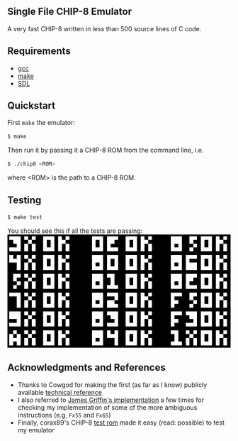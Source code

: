 ## Single File CHIP-8 Emulator
A very fast CHIP-8 written in less than 500 source lines of C code.

## Requirements
- [gcc](https://gcc.gnu.org/)
- [make](https://www.gnu.org/software/make/)
- [SDL](https://www.libsdl.org/)

## Quickstart
First `make` the emulator:
```bash
$ make
```

Then run it by passing it a CHIP-8 ROM from the command line, i.e.
```bash
$ ./chip8 <ROM>
```
where \<ROM\> is the path to a CHIP-8 ROM.

## Testing
```bash
$ make test
```

You should see this if all the tests are passing:
![expected-test-results](expected.png)

## Acknowledgments and References
- Thanks to Cowgod for making the first (as far as I know) publicly available [technical reference](http://devernay.free.fr/hacks/chip8/C8TECH10.HTM)
- I also referred to [James Griffin's implementation](https://github.com/JamesGriffin/CHIP-8-Emulator/) a few times for checking my implementation of some of the more ambiguous instructions (e.g, `Fx55` and `Fx65`)
- Finally, corax89's CHIP-8 [test rom](https://github.com/corax89/chip8-test-rom) made it easy (read: possible) to test my emulator
